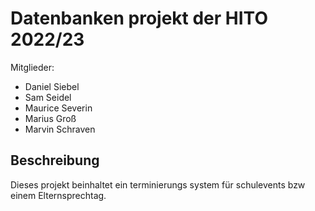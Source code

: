 # Datenbanken projekt der HITO 2022/23
Mitglieder:
- Daniel Siebel
- Sam Seidel
- Maurice Severin
- Marius Groß
- Marvin Schraven

## Beschreibung
Dieses projekt beinhaltet ein terminierungs system für schulevents bzw einem Elternsprechtag.
